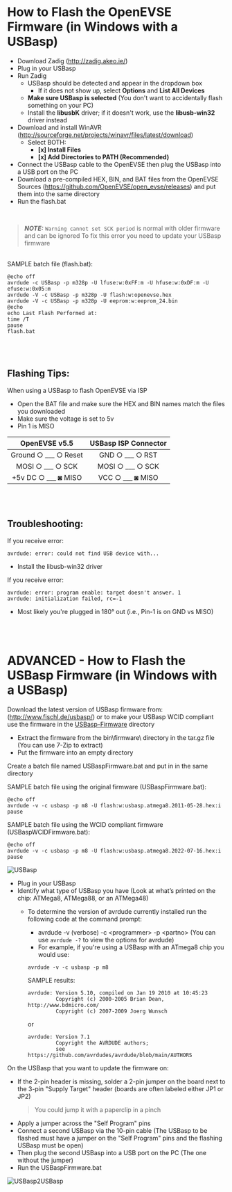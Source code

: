 # How to Flash the OpenEVSE Firmware (in Windows with a USBasp)

- Download Zadig (http://zadig.akeo.ie/)
- Plug in your USBasp
- Run Zadig
  - USBasp should be detected and appear in the dropdown box
    - If it does not show up, select **Options** and **List All Devices**
  - **Make sure USBasp is selected** (You don't want to accidentally flash something on your PC)
  - Install the **libusbK** driver; if it doesn't work, use the **libusb-win32** driver instead
- Download and install WinAVR (http://sourceforge.net/projects/winavr/files/latest/download)
  - Select BOTH:
    - **[x] Install Files**
    - **[x] Add Directories to PATH (Recommended)**
- Connect the USBasp cable to the OpenEVSE then plug the USBasp into a USB port on the PC
- Download a pre-compiled HEX, BIN, and BAT files from the OpenEVSE Sources (https://github.com/OpenEVSE/open_evse/releases) and put them into the same directory
- Run the flash.bat

</br>

> ***NOTE:*** ```Warning cannot set SCK period``` is normal with older firmware and can be ignored
> To fix this error you need to update your USBasp firmware

</br>
SAMPLE batch file (flash.bat):

```
@echo off
avrdude -c USBasp -p m328p -U lfuse:w:0xFF:m -U hfuse:w:0xDF:m -U efuse:w:0x05:m 
avrdude -V -c USBasp -p m328p -U flash:w:openevse.hex 
avrdude -V -c USBasp -p m328p -U eeprom:w:eeprom_24.bin 
@echo   
echo Last Flash Performed at:
time /T
pause
flash.bat
```

</br></br>

## Flashing Tips:

When using a USBasp to flash OpenEVSE via ISP
- Open the BAT file and make sure the HEX and BIN names match the files you downloaded
- Make sure the voltage is set to 5v
- Pin 1 is MISO

| OpenEVSE v5.5 | USBasp ISP Connector |
| :---: | :---: |
| Ground ○ ___ ○ Reset | GND ○ ___ ○ RST |
| MOSI ○ ___ ○ SCK | MOSI ○ ___ ○ SCK |
| +5v DC ○ ___ ◙ MISO | VCC ○ ___ ◙ MISO |

</br></br>

## Troubleshooting:

If you receive error:</br>
  ```
  avrdude: error: could not find USB device with...
  ```
- Install the libusb-win32 driver

If you receive error:</br>
  ```
  avrdude: error: program enable: target doesn't answer. 1
  avrdude: initialization failed, rc=-1
  ```
- Most likely you're plugged in 180° out (i.e., Pin-1 is on GND vs MISO)

</br></br>

# ADVANCED - How to Flash the USBasp Firmware (in Windows with a USBasp)

Download the latest version of USBasp firmware from: (http://www.fischl.de/usbasp/) or to make your USBasp WCID compliant use the firmware in the [USBasp-Firmware](https://github.com/RealCarvedArt/Tesla-OpenEVSE/tree/main/Firmware/USBasp-Firmware) directory
- Extract the firmware from the bin\firmware\ directory in the tar.gz file (You can use 7-Zip to extract)
- Put the firmware into an empty directory

Create a batch file named USBaspFirmware.bat and put in in the same directory

SAMPLE batch file using the original firmware (USBaspFirmware.bat):

```
@echo off
avrdude -v -c usbasp -p m8 -U flash:w:usbasp.atmega8.2011-05-28.hex:i
pause
```

SAMPLE batch file using the WCID compliant firmware (USBaspWCIDFirmware.bat):

```
@echo off
avrdude -v -c usbasp -p m8 -U flash:w:usbasp.atmega8.2022-07-16.hex:i
pause
```


![USBasp](https://user-images.githubusercontent.com/78761379/224510732-716f17e0-a90b-48ee-967d-2a24b4380dba.png)

- Plug in your USBasp
- Identify what type of USBasp you have (Look at what’s printed on the chip: ATMega8, ATMega88, or an ATMega48)
  - To determine the version of avrdude currently installed run the following code at the command prompt:
    - avrdude -v (verbose) -c \<programmer\> -p \<partno\> (You can use ```avrdude -?``` to view the options for avrdude)
    - For example, if you're using a USBasp with an ATmega8 chip you would use:
    
    ```
    avrdude -v -c usbasp -p m8
    ```

    SAMPLE results:

    ```
    avrdude: Version 5.10, compiled on Jan 19 2010 at 10:45:23
             Copyright (c) 2000-2005 Brian Dean, http://www.bdmicro.com/
             Copyright (c) 2007-2009 Joerg Wunsch
    ```

    or

    ```
    avrdude: Version 7.1
             Copyright the AVRDUDE authors;
             see https://github.com/avrdudes/avrdude/blob/main/AUTHORS
    ```


On the USBasp that you want to update the firmware on:
- If the 2-pin header is missing, solder a 2-pin jumper on the board next to the 3-pin "Supply Target" header (boards are often labeled either JP1 or JP2)
  > You could jump it with a paperclip in a pinch
- Apply a jumper across the "Self Program" pins
- Connect a second USBasp via the 10-pin cable (The USBasp to be flashed must have a jumper on the "Self Program" pins and the flashing USBasp must be open)
- Then plug the second USBasp into a USB port on the PC (The one without the jumper)
- Run the USBaspFirmware.bat

![USBasp2USBasp](https://user-images.githubusercontent.com/78761379/224511002-757b1bc3-0bab-4c77-8501-935081e989cc.png)

